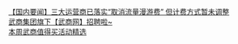   
[【国内要闻】三大运营商已落实“取消流量漫游费” 但计费方式暂未调整](http://www.dianyue.me/archives/625/qym4af8722inujr9/)  
[武商集团旗下【武商网】招聘啦~](http://www.dianyue.me/archives/470/n6uviefpyrj0sxgn/)  
[本周武商值得买活动精选](http://www.dianyue.me/archives/853/kmkw8awhacumdwyq/)